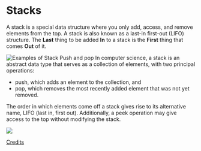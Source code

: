 # Stacks

A stack is a special data structure where you only add, access, and remove elements from the top.  A stack is also known as a last-in first-out (LIFO) structure. The **Last** thing to be added **In** to a stack is the **First** thing that comes **Out** of it.

![Examples of Stack Push and pop](https://upload.wikimedia.org/wikipedia/commons/b/b4/Lifo_stack.png)
In computer science, a stack is an abstract data type that serves as a collection of elements, with two principal operations:

- push, which adds an element to the collection, and
- pop, which removes the most recently added element that was not yet removed.

The order in which elements come off a stack gives rise to its alternative name, LIFO (last in, first out). Additionally, a peek operation may give access to the top without modifying the stack.

![](https://upload.wikimedia.org/wikipedia/commons/b/b4/Lifo_stack.png)

[Credits](https://en.wikipedia.org/wiki/Stack_(abstract_data_type))
